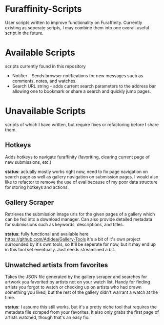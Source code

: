 # Furaffinity-Scripts
User scripts written to improve functionality on Furaffinity. Currently existing as seperate scripts, I may combine them into one overall useful script in the future.

# Available Scripts
scripts currently found in this repository

* Notifier - Sends browser notifications for new messages such as comments, notes, and watches.
* Search URL string - adds current search parameters to the address bar allowing one to bookmark or share a search and quickly jump pages.

# Unavailable Scripts
scripts of which I have written, but require fixes or refactoring before I share them.

## Hotkeys 
Adds hotkeys to navigate furaffinity (favoriting, clearing current page of new submissions, etc.) 

**status:** actually mostly works right now, need to fix page navigation on search page as well as gallery navigation on submission pages. I would also like to refactor to remove the use of eval because of my poor data structure for storing hotkeys and actions.

## Gallery Scraper
Retrieves the submission image urls for the given pages of a gallery which can be fed into a download manager. Can also provide detailed metadata for submissions such as keywords, descriptions, and titles. 

**status:** fully functional and available here https://github.com/Adidea/Gallery-Tools it's a bit of it's own project surrounded by it's own tools, so It'll be seperate for now, but it may end up in this tool set eventually. Just needs streamlined a bit.

## Unwatched artists from favorites
Takes the JSON file generated by the gallery scraper and searches for artwork you favorited by artists not on your watch list. Handy for finding artists you forgot to watch or checking up on artists who had drawn something you liked, but the rest of the gallery didn't warrant a watch at the time.

**status:** I assume this still works, but it's a pretty niche tool that requires the metadata file scraped from your favorites. It also only grabs the first page of artists watched, though that's an easy fix.
